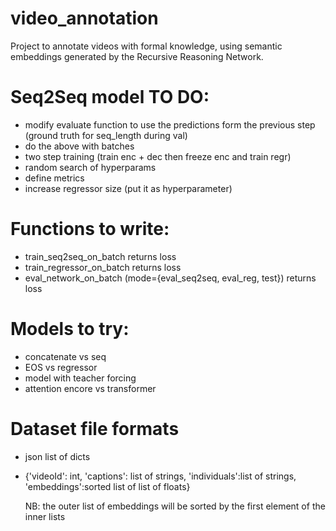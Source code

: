# video_annotation

Project to annotate videos with formal knowledge, using semantic embeddings generated by the Recursive Reasoning Network.

# Seq2Seq model TO DO: 

- modify evaluate function to use the predictions form the previous step (ground truth for seq_length during val)
- do the above with batches
- two step training (train enc + dec then freeze enc and train regr) 
- random search of hyperparams
- define metrics
- increase regressor size (put it as hyperparameter)

# Functions to write: 
- train_seq2seq_on_batch returns loss
- train_regressor_on_batch returns loss
- eval_network_on_batch (mode={eval_seq2seq, eval_reg, test}) returns loss

# Models to try: 
- concatenate vs seq
- EOS vs regressor
- model with teacher forcing 
- attention encore vs transformer

# Dataset file formats
- json list of dicts
- {'videoId': int, 'captions': list of strings, 'individuals':list of strings, 'embeddings':sorted list of list of floats}
  
  NB: the outer list of embeddings will be sorted by the first element of the inner lists
